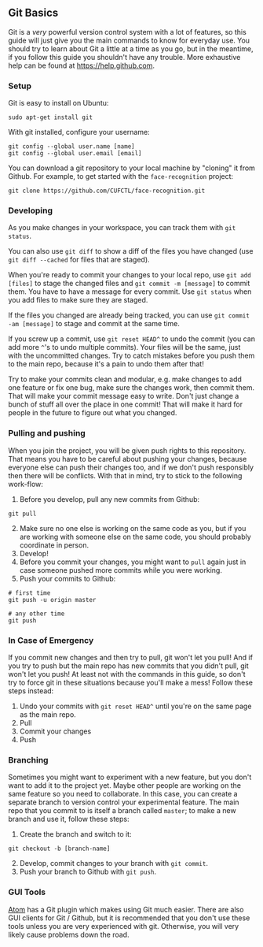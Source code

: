 ## Git Basics

Git is a _very_ powerful version control system with a lot of features, so this guide will just give you the main commands to know for everyday use. You should try to learn about Git a little at a time as you go, but in the meantime, if you follow this guide you shouldn't have any trouble. More exhaustive help can be found at https://help.github.com.

### Setup

Git is easy to install on Ubuntu:
```
sudo apt-get install git
```

With git installed, configure your username:
```
git config --global user.name [name]
git config --global user.email [email]
```

You can download a git repository to your local machine by "cloning" it from Github. For example, to get started with the `face-recognition` project:
```
git clone https://github.com/CUFCTL/face-recognition.git
```

### Developing

As you make changes in your workspace, you can track them with `git status`.

You can also use `git diff` to show a diff of the files you have changed (use `git diff --cached` for files that are staged).

When you're ready to commit your changes to your local repo, use `git add [files]` to stage the changed files and `git commit -m [message]` to commit them. You have to have a message for every commit. Use `git status` when you add files to make sure they are staged.

If the files you changed are already being tracked, you can use `git commit -am [message]` to stage and commit at the same time.

If you screw up a commit, use `git reset HEAD^` to undo the commit (you can add more `^`'s to undo multiple commits). Your files will be the same, just with the uncommitted changes. Try to catch mistakes before you push them to the main repo, because it's a pain to undo them after that!

Try to make your commits clean and modular, e.g. make changes to add one feature or fix one bug, make sure the changes work, then commit them. That will make your commit message easy to write. Don't just change a bunch of stuff all over the place in one commit! That will make it hard for people in the future to figure out what you changed.

### Pulling and pushing

When you join the project, you will be given push rights to this repository. That means you have to be careful about pushing your changes, because everyone else can push their changes too, and if we don't push responsibly then there will be conflicts. With that in mind, try to stick to the following work-flow:

1. Before you develop, pull any new commits from Github:
```
git pull
```
2. Make sure no one else is working on the same code as you, but if you are working with someone else on the same code, you should probably coordinate in person.
3. Develop!
4. Before you commit your changes, you might want to `pull` again just in case someone pushed more commits while you were working.
5. Push your commits to Github:
```
# first time
git push -u origin master

# any other time
git push
```

### In Case of Emergency

If you commit new changes and then try to pull, git won't let you pull! And if you try to push but the main repo has new commits that you didn't pull, git won't let you push! At least not with the commands in this guide, so don't try to force git in these situations because you'll make a mess! Follow these steps instead:

1. Undo your commits with `git reset HEAD^` until you're on the same page as the main repo.
2. Pull
3. Commit your changes
4. Push

### Branching

Sometimes you might want to experiment with a new feature, but you don't want to add it to the project yet. Maybe other people are working on the same feature so you need to collaborate. In this case, you can create a separate branch to version control your experimental feature. The main repo that you commit to is itself a branch called `master`; to make a new branch and use it, follow these steps:

1. Create the branch and switch to it:
```
git checkout -b [branch-name]
```
2. Develop, commit changes to your branch with `git commit`.
3. Push your branch to Github with `git push`.

### GUI Tools

[Atom](https://atom.io) has a Git plugin which makes using Git much easier. There are also GUI clients for Git / Github, but it is recommended that you don't use these tools unless you are very experienced with git. Otherwise, you will very likely cause problems down the road.
